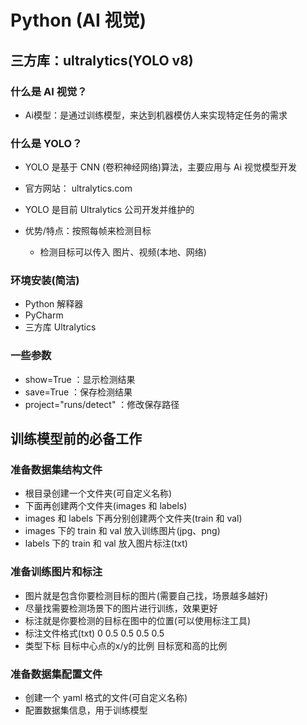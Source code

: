 # Python (AI 视觉)
## 三方库：ultralytics(YOLO v8)

### 什么是 AI 视觉？
 - Ai模型：是通过训练模型，来达到机器模仿人来实现特定任务的需求

### 什么是 YOLO？
 - YOLO 是基于 CNN (卷积神经网络)算法，主要应用与 Ai 视觉模型开发
 - 官方网站： ultralytics.com

 - YOLO 是目前 Ultralytics 公司开发并维护的

 - 优势/特点：按照每帧来检测目标
    - 检测目标可以传入 图片、视频(本地、网络)

### 环境安装(简洁)
 - Python 解释器 
 - PyCharm
 - 三方库 Ultralytics

### 一些参数
 - show=True ：显示检测结果
 - save=True ：保存检测结果
 - project="runs/detect" ：修改保存路径

 ## 训练模型前的必备工作
 
 ### 准备数据集结构文件
 - 根目录创建一个文件夹(可自定义名称)
 - 下面再创建两个文件夹(images 和 labels)
 - images 和 labels 下再分别创建两个文件夹(train 和 val)
 - images 下的 train 和 val 放入训练图片(jpg、png)
 - labels 下的 train 和 val 放入图片标注(txt)

 ### 准备训练图片和标注
 - 图片就是包含你要检测目标的图片(需要自己找，场景越多越好)
 - 尽量找需要检测场景下的图片进行训练，效果更好
 - 标注就是你要检测的目标在图中的位置(可以使用标注工具)
 - 标注文件格式(txt) 0 0.5 0.5 0.5 0.5
 - 类型下标 目标中心点的x/y的比例 目标宽和高的比例

 ### 准备数据集配置文件
 - 创建一个 yaml 格式的文件(可自定义名称)
 - 配置数据集信息，用于训练模型